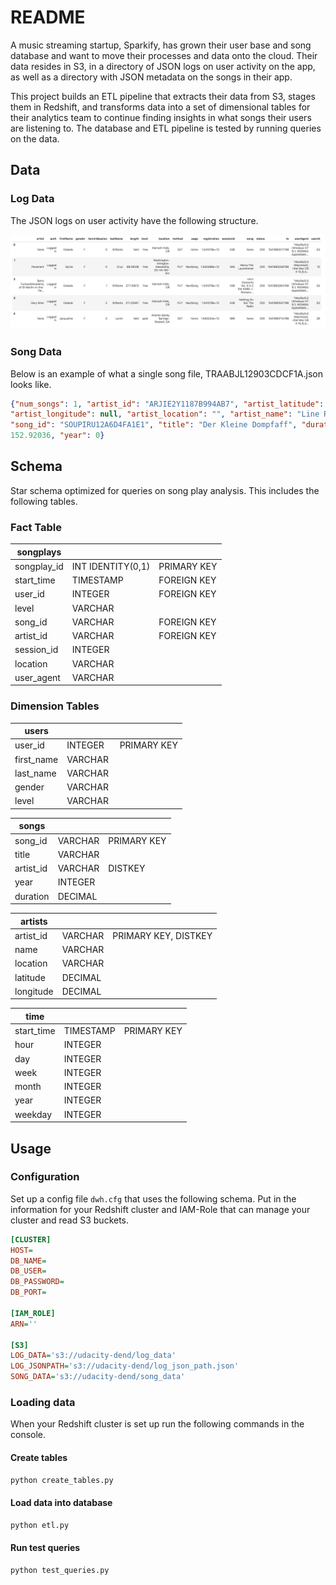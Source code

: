 # README

A music streaming startup, Sparkify, has grown their user base and song
database and want to move their processes and data onto the cloud. Their
data resides in S3, in a directory of JSON logs on user activity on the
app, as well as a directory with JSON metadata on the songs in their app.

This project builds an ETL pipeline that extracts their data from S3,
stages them in Redshift, and transforms data into a set of dimensional
tables for their analytics team to continue finding insights in what songs
their users are listening to. The database and ETL pipeline is tested by
running queries on the data.

## Data

### Log Data

The JSON logs on user activity have the following structure.

![log data](log-data.png)

### Song Data

Below is an example of what a single song file, TRAABJL12903CDCF1A.json
looks like.

```json
{"num_songs": 1, "artist_id": "ARJIE2Y1187B994AB7", "artist_latitude": null,
"artist_longitude": null, "artist_location": "", "artist_name": "Line Renaud",
"song_id": "SOUPIRU12A6D4FA1E1", "title": "Der Kleine Dompfaff", "duration":
152.92036, "year": 0}
```

## Schema

Star schema optimized for queries on song play analysis. This includes the following tables.

### Fact Table

| songplays | | |
|---|---|---|
songplay_id | INT IDENTITY(0,1) | PRIMARY KEY
start_time | TIMESTAMP | FOREIGN KEY
user_id | INTEGER | FOREIGN KEY
level | VARCHAR
song_id | VARCHAR | FOREIGN KEY
artist_id | VARCHAR | FOREIGN KEY
session_id | INTEGER
location | VARCHAR
user_agent | VARCHAR

### Dimension Tables

| users | | |
|---|---|---|
user_id | INTEGER | PRIMARY KEY
first_name | VARCHAR
last_name | VARCHAR
gender | VARCHAR
level | VARCHAR

| songs | | |
|---|---|---|
song_id | VARCHAR | PRIMARY KEY
title | VARCHAR
artist_id | VARCHAR | DISTKEY
year | INTEGER
duration | DECIMAL

| artists | | |
|---|---|---|
artist_id | VARCHAR | PRIMARY KEY, DISTKEY
name | VARCHAR
location | VARCHAR
latitude | DECIMAL
longitude | DECIMAL

| time | | |
|---|---|--|
start_time | TIMESTAMP | PRIMARY KEY
hour | INTEGER
day | INTEGER
week | INTEGER
month | INTEGER
year | INTEGER
weekday | INTEGER

## Usage

### Configuration

Set up a config file `dwh.cfg` that uses the following schema. Put
in the information for your Redshift cluster and IAM-Role that
can manage your cluster and read S3 buckets.

```cfg
[CLUSTER]
HOST=
DB_NAME=
DB_USER=
DB_PASSWORD=
DB_PORT=

[IAM_ROLE]
ARN=''

[S3]
LOG_DATA='s3://udacity-dend/log_data'
LOG_JSONPATH='s3://udacity-dend/log_json_path.json'
SONG_DATA='s3://udacity-dend/song_data'
```

### Loading data

When your Redshift cluster is set up run the following commands
in the console.

#### Create tables

```bash
python create_tables.py
```

#### Load data into database

```bash
python etl.py
```

#### Run test queries

```bash
python test_queries.py
```
